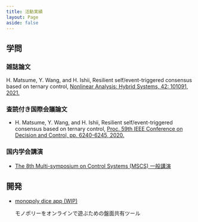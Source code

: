 ```yaml
---
title: 活動実績
layout: Page
aside: false
---
```


## 学問

### 雑誌論文

H. Matsume, Y. Wang, and H. Ishii, Resilient self/event-triggered consensus based on ternary control, [Nonlinear Analysis: Hybrid Systems, 42: 101091, 2021.](https://www.sciencedirect.com/science/article/abs/pii/S1751570X21000819)

### 査読付き国際会議論文

- H. Matsume, Y. Wang, and H. Ishii, Resilient self/event-triggered consensus based on ternary control, [Proc. 59th IEEE Conference on Decision and Control, pp. 6240-6245, 2020.](https://ieeexplore.ieee.org/document/9304448)

### 国内学会講演

- [The 8th Multi-symposium on Control Systems (MSCS) 一般講演](http://mscs2021.sice-ctrl.jp/)

## 開発

- [monopoly dice app (WIP)](https://mnpl-app.mat2.net/)
  
  モノポリーをオンラインで遊ぶための盤面共有ツール
